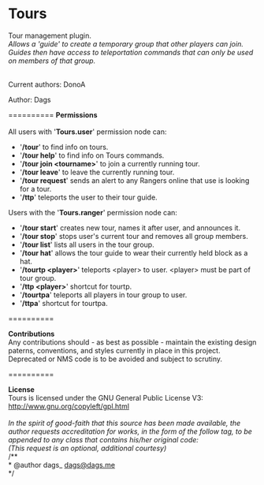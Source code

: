 Tours
==========

Tour management plugin.<br/>
<i>Allows a 'guide' to create a temporary group that other players can join.<br/>
Guides then have access to teleportation commands that can only be used on members of that group.<br/></i>
<br/>

Current authors: DonoA

Author: Dags

==========
<b>Permissions</b><br/>
<br/>
All users with '<b>Tours.user</b>' permission node can:
- '<b>/tour</b>' to find info on tours.
- '<b>/tour help</b>' to find info on Tours commands.
- '<b>/tour join \<tourname\></b>' to join a currently running tour.
- '<b>/tour leave</b>' to leave the currently running tour.
- '<b>/tour request</b>' sends an alert to any Rangers online that use is looking for a tour.
- '<b>/ttp</b>' teleports the user to their tour guide.

Users with the '<b>Tours.ranger</b>' permission node can:
- '<b>/tour start</b>' creates new tour, names it after user, and announces it.
- '<b>/tour stop</b>' stops user's current tour and removes all group members.
- '<b>/tour list</b>' lists all users in the tour group.
- '<b>/tour hat</b>' allows the tour guide to wear their currently held block as a hat.
- '<b>/tourtp \<player\></b>' teleports \<player\> to user. \<player\> must be part of tour group.
- '<b>/ttp \<player\></b>' shortcut for tourtp.
- '<b>/tourtpa</b>' teleports all players in tour group to user.
- '<b>/ttpa</b>' shortcut for tourtpa.<br/>

==========

<b>Contributions</b> <br/>
Any contributions should - as best as possible - maintain the existing design paterns, conventions, and styles currently in place in this project.<br/>
Deprecated or NMS code is to be avoided and subject to scrutiny.<br/>

==========

<b>License</b><br/>
Tours is licensed under the GNU General Public License V3:<br/>
http://www.gnu.org/copyleft/gpl.html<br/>
<br/>
<i>In the spirit of good-faith that this source has been made available, the author requests accreditation for works, in the form of the follow tag, to be appended to any class that contains his/her original code:<br/>
(This request is an optional, additional courtesy)</i><br/>
/**<br/>
 \* @author dags_ <dags@dags.me><br/>
 \*/<br/>
